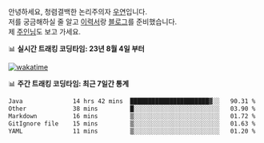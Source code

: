 안녕하세요, 청렴결백한 논리주의자 [우연](https://dev-wooyeon.github.io/quiz-app/)입니다.  
저를 궁금해하실 줄 알고 [이력서](https://ieunune.notion.site/d836ecc9172144d4b39f185b89f16a62)랑 [블로그](https://notion-blog-ieunune.vercel.app)를 준비했습니다.  
제 [주인님](https://www.instagram.com/lovely_hiru_hari_s2/)도 보고 가세요.


📊 **실시간 트래킹 코딩타임: 23년 8월 4일 부터**  

[![wakatime](https://wakatime.com/badge/user/099dd627-fdab-4072-b87a-fa91c7a76d8d.svg?style=for-the-badge)](https://wakatime.com/@099dd627-fdab-4072-b87a-fa91c7a76d8d)

📊 **주간 트래킹 코딩타임: 최근 7일간 통계**

<!--START_SECTION:waka-->

```txt
Java              14 hrs 42 mins  ██████████████████████▓░░   90.31 %
Other             38 mins         █░░░░░░░░░░░░░░░░░░░░░░░░   03.90 %
Markdown          16 mins         ▒░░░░░░░░░░░░░░░░░░░░░░░░   01.72 %
GitIgnore file    15 mins         ▒░░░░░░░░░░░░░░░░░░░░░░░░   01.63 %
YAML              11 mins         ▒░░░░░░░░░░░░░░░░░░░░░░░░   01.20 %
```

<!--END_SECTION:waka-->

<!-- ![](./profile-3d-contrib/profile-night-view.svg)-->
